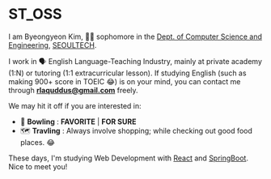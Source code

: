 # ST_OSS
I am Byeongyeon Kim, :man_student: sophomore in the [Dept. of Computer Science and Engineering](https://computer.seoultech.ac.kr/), [SEOULTECH](https://www.seoultech.ac.kr/).

I work in :speaking_head: English Language-Teaching Industry, mainly at private academy (1:N) or tutoring (1:1 extracurricular lesson).
If studying English (such as making 900+ score in TOEIC :joy:) is on your mind, you can contact me through **rlaquddus@gmail.com** freely.

We may hit it off if you are interested in:
* :bowling: **Bowling** : **FAVORITE** | **FOR SURE**
* :world_map: **Travling** : Always involve shopping; while checking out good food places. :joy:

These days, I'm studying Web Development with [React](https://react.dev) and [SpringBoot](https://spring.io/projects/spring-boot). Nice to meet you!


